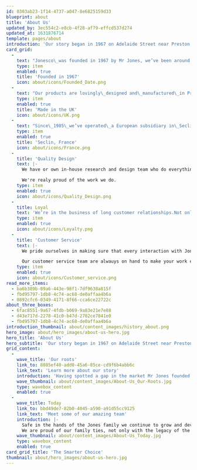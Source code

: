 ```yaml
---
id: 0303ab23-1f14-4737-a047-8e6825159d33
blueprint: about
title: 'About Us'
updated_by: 3ec554c2-e8cb-4f28-af79-effcd537d274
updated_at: 1631876714
template: pages/about
introduction: 'Our story began in 1967 on Adelaide Street near Preston city centre – it’s safe to say we’ve grown a bit since then.'
card_grid:
  -
    text: "Jonesco\_was founded in 1967 by Mr Jones, we’ve been around for a while, so it’s safe to say we know what we’re doing."
    type: item
    enabled: true
    title: 'Founded in 1967'
    icon: about/icons/Founded_Date.png
  -
    text: "Our products are lovingly\_designed and\_manufactured\_in Preston, Lancashire.\_"
    type: item
    enabled: true
    title: 'Made in the UK'
    icon: about/icons/UK.png
  -
    text: "Since\_1985\_we’ve operated\_a European subsidiary in\_Seclin, France."
    type: item
    enabled: true
    title: 'Seclin, France'
    icon: about/icons/France.png
  -
    title: 'Quality Design'
    text: |-
      We have or own in-house research and design team who do everything from design to testing. 

      We're realy proud of the work we do.
    type: item
    enabled: true
    icon: about/icons/Quality_Design.png
  -
    title: Loyal
    text: 'We’re in the business of long customer relationships.Not only do customers stick us as their preferred supplier, but our people like to stay with us too.'
    type: item
    enabled: true
    icon: about/icons/Loyalty.png
  -
    title: 'Customer Service'
    text: |-
      We pride ourselves in making sure that every interaction with Jonesco is a positive one. 

      Our customer service team are alwauys on hand to make your work easier.
    type: item
    enabled: true
    icon: about/icons/Customer_service.png
read_more_items:
  - ba6b389b-89a6-443e-98f1-7df9638a815f
  - fbd95797-1db8-4c74-ac68-de0affaa4b6a
  - 0892cfc6-0349-4171-8f66-cca6ce22722c
about_three_boxes:
  - 6fac8551-9a67-4fdb-b069-9a83e21e7e88
  - d43e717d-2278-41c0-b47d-2782ce7841e0
  - fbd95797-1db8-4c74-ac68-de0affaa4b6a
introduction_thumbnail: about/content_images/history_about.png
hero_image: about/hero_images/about-us-hero.jpg
hero_title: 'About Us'
hero_subtitle: 'Our story began in 1967 on Adelaide Street near Preston city centre – it’s safe to say we’ve grown a bit since then.'
grid_content:
  -
    wave_title: 'Our roots'
    link_to: 8085ef40-add0-45a6-85ce-cd9f6b4abb6c
    link_text: 'Learn more about our story'
    introduction: 'Having spotted a gap in the market Mr Jones founded Jonesco for the manufacture and sale of steel mudguards.  By mid-to-late 70s we were in full ‘rock n roll’ mode with the introduction of plastic mudguards all thanks to the bespoke rotational moulding machines. As we delved deeper into rotational moulding we soon became experts, ultimately paving the way to today’s success and expansion into the fire, environmental and storage industries.'
    wave_thumbnail: about/content_images/About-Us_Our-Roots.jpg
    type: wavebox_content
    enabled: true
  -
    wave_title: Today
    link_to: bbd49de7-82b0-4045-a590-a91d55cc9125
    link_text: 'Meet some of our amazing team'
    introduction: |-
      Safe in the hands of the Jones family we continue to grow and develop with pride, especially when we see Jonesco products in use across the globe.  
      We are proud of our family ties, not only with the legacy of the Jones family, but also many other family connections working within the business.  Our people are what make Jonesco and with a higher that average length of service we hope our employees are proud too.
    wave_thumbnail: about/content_images/About-Us_Today.jpg
    type: wavebox_content
    enabled: true
card_grid_title: 'The Smarter Choice'
thumbnail: about/hero_images/about-us-hero.jpg
---
```

